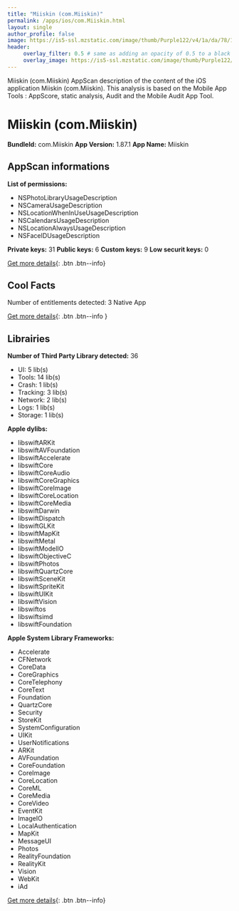 ```yaml
---
title: "Miiskin (com.Miiskin)"
permalink: /apps/ios/com.Miiskin.html
layout: single
author_profile: false
image: https://is5-ssl.mzstatic.com/image/thumb/Purple122/v4/1a/da/78/1ada787a-a352-1a48-dbc6-09513acd66b3/AppIcon-0-0-1x_U007emarketing-0-0-0-5-0-0-sRGB-0-0-0-GLES2_U002c0-512MB-85-220-0-0.png/512x512bb.jpg
header: 
     overlay_filter: 0.5 # same as adding an opacity of 0.5 to a black background
     overlay_image: https://is5-ssl.mzstatic.com/image/thumb/Purple122/v4/1a/da/78/1ada787a-a352-1a48-dbc6-09513acd66b3/AppIcon-0-0-1x_U007emarketing-0-0-0-5-0-0-sRGB-0-0-0-GLES2_U002c0-512MB-85-220-0-0.png/512x512bb.jpg
---
```

Miiskin (com.Miiskin) AppScan description of the content of the iOS application Miiskin (com.Miiskin). This analysis is based on the Mobile App Tools : AppScore, static analysis, Audit and the Mobile Audit App Tool.

# Miiskin (com.Miiskin)

**BundleId:** com.Miiskin
**App Version:** 1.87.1
**App Name:** Miiskin


## AppScan informations 

**List of permissions:** 
- NSPhotoLibraryUsageDescription
- NSCameraUsageDescription
- NSLocationWhenInUseUsageDescription
- NSCalendarsUsageDescription
- NSLocationAlwaysUsageDescription
- NSFaceIDUsageDescription
  
  
**Private keys:** 31
**Public keys:** 6
**Custom keys:** 9
**Low securit keys:** 0
  
[Get more details](/pricing.html){: .btn .btn--info}

## Cool Facts

Number of entitlements detected: 3
Native App
  
[Get more details](/pricing.html){: .btn .btn--info }

## Librairies 
**Number of Third Party Library detected:** 36
- UI: 5 lib(s)
- Tools: 14 lib(s)
- Crash: 1 lib(s)
- Tracking: 3 lib(s)
- Network: 2 lib(s)
- Logs: 1 lib(s)
- Storage: 1 lib(s)


**Apple dylibs:**
- libswiftARKit
- libswiftAVFoundation
- libswiftAccelerate
- libswiftCore
- libswiftCoreAudio
- libswiftCoreGraphics
- libswiftCoreImage
- libswiftCoreLocation
- libswiftCoreMedia
- libswiftDarwin
- libswiftDispatch
- libswiftGLKit
- libswiftMapKit
- libswiftMetal
- libswiftModelIO
- libswiftObjectiveC
- libswiftPhotos
- libswiftQuartzCore
- libswiftSceneKit
- libswiftSpriteKit
- libswiftUIKit
- libswiftVision
- libswiftos
- libswiftsimd
- libswiftFoundation


**Apple System Library Frameworks:**
- Accelerate
- CFNetwork
- CoreData
- CoreGraphics
- CoreTelephony
- CoreText
- Foundation
- QuartzCore
- Security
- StoreKit
- SystemConfiguration
- UIKit
- UserNotifications
- ARKit
- AVFoundation
- CoreFoundation
- CoreImage
- CoreLocation
- CoreML
- CoreMedia
- CoreVideo
- EventKit
- ImageIO
- LocalAuthentication
- MapKit
- MessageUI
- Photos
- RealityFoundation
- RealityKit
- Vision
- WebKit
- iAd


  
[Get more details](/pricing.html){: .btn .btn--info}

